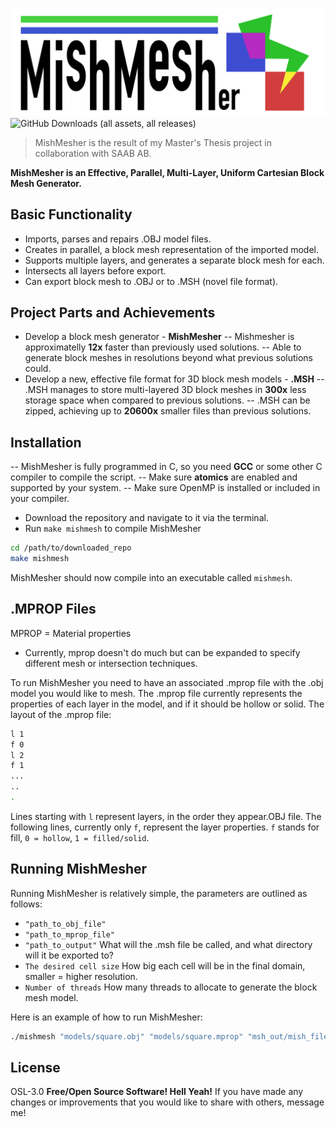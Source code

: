 ![mishmesher logo](md-imgs/MishMesher-Logo.jpg)
![GitHub Downloads (all assets, all releases)](https://img.shields.io/github/downloads/S4VVAS/MishMesher/total)

> MishMesher is the result of my Master's Thesis project in collaboration with SAAB AB.

**MishMesher is an Effective, Parallel, Multi-Layer, Uniform Cartesian Block Mesh Generator.**
## Basic Functionality
- Imports, parses and repairs .OBJ model files.
- Creates in parallel, a block mesh representation of the imported model.
- Supports multiple layers, and generates a separate block mesh for each.
- Intersects all layers before export.
- Can export block mesh to .OBJ or to .MSH (novel file format).

## Project Parts and Achievements
- Develop a block mesh generator - **MishMesher**
-- Mishmesher is approximatelly **12x** faster than previously used solutions.
-- Able to generate block meshes in resolutions beyond what previous solutions could.
- Develop a new, effective file format for 3D block mesh models - **.MSH**
-- .MSH manages to store multi-layered 3D block meshes in **300x** less storage space when compared to previous solutions.
-- .MSH can be zipped, achieving up to **20600x** smaller files than previous solutions.

## Installation
-- MishMesher is fully programmed in C, so you need **GCC** or some other C compiler to compile the script.
-- Make sure **atomics** are enabled and supported by your system.
-- Make sure OpenMP is installed or included in your compiler.

- Download the repository and navigate to it via the terminal.
- Run `make mishmesh` to compile MishMesher
```sh
cd /path/to/downloaded_repo
make mishmesh
```

MishMesher should now compile into an executable called `mishmesh`.
## .MPROP Files
MPROP = Material properties
- Currently, mprop doesn't do much but can be expanded to specify different mesh or intersection techniques.

To run MishMesher you need to have an associated .mprop file with the .obj model you would like to mesh.
The .mprop file currently represents the properties of each layer in the model, and if it should be hollow or solid.
The layout of the .mprop file:
```sh
l 1
f 0
l 2
f 1
...
..
.
```
Lines starting with `l` represent layers, in the order they appear.OBJ file.
The following lines, currently only `f`, represent the layer properties.
`f` stands for fill, `0 = hollow`, `1 = filled/solid`.
## Running MishMesher
Running MishMesher is relatively simple, the parameters are outlined as follows:
- `"path_to_obj_file"`
- `"path_to_mprop_file"`
- `"path_to_output"` What will the .msh file be called, and what directory will it be exported to?
-  `The desired cell size` How big each cell will be in the final domain, smaller = higher resolution.
-  `Number of threads` How many threads to allocate to generate the block mesh model.

Here is an example of how to run MishMesher:
```sh
./mishmesh "models/square.obj" "models/square.mprop" "msh_out/mish_file_simple" "0.3" 1
```

## License
OSL-3.0
**Free/Open Source Software! Hell Yeah!**
If you have made any changes or improvements that you would like to share with others, message me!